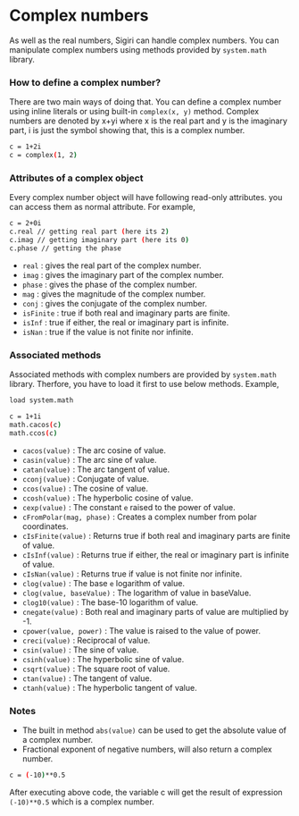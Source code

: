 # Complex numbers
As well as the real numbers, Sigiri can handle complex numbers. You can manipulate complex numbers using methods provided by `system.math` library.

### How to define a complex number?
There are two main ways of doing that. You can define a complex number using inline literals or using built-in `complex(x, y)` method. 
Complex numbers are denoted by x+yi where x is the real part and y is the imaginary part, i is just the symbol showing that, this is a complex number.
```sh
c = 1+2i			    
c = complex(1, 2)
```

### Attributes of a complex object
Every complex number object will have following read-only attributes. you can access them as normal attribute. For example,
```sh
c = 2+0i
c.real // getting real part (here its 2)
c.imag // getting imaginary part (here its 0)
c.phase // getting the phase
```
- `real` : gives the real part of the complex number.
- `imag` : gives the imaginary part of the complex number.
- `phase` : gives the phase of the complex number.
- `mag` : gives the magnitude of the complex number.
- `conj` : gives the conjugate of the complex number.
- `isFinite` : true if both real and imaginary parts are finite.
- `isInf` : true if either, the real or imaginary part is infinite.
- `isNan` : true if the value is not finite nor infinite.

### Associated methods
Associated methods with complex numbers are provided by `system.math` library. Therfore, you have to load it first to use below methods. Example,
```sh
load system.math

c = 1+1i
math.cacos(c)
math.ccos(c)
```
- `cacos(value)` : The arc cosine of value.
- `casin(value)` : The arc sine of value.
- `catan(value)` : The arc tangent of value.
- `cconj(value)` : Conjugate of value.
- `ccos(value)` : The cosine of value.
- `ccosh(value)` : The hyperbolic cosine of value.
- `cexp(value)` : The constant `e` raised to the power of value.
- `cFromPolar(mag, phase)` : Creates a complex number from polar coordinates.
- `cIsFinite(value)` : Returns true if both real and imaginary parts are finite of value.
- `cIsInf(value)` : Returns true if either, the real or imaginary part is infinite of value.
- `cIsNan(value)` : Returns true if value is not finite nor infinite.
- `clog(value)` : The base `e` logarithm of value.
- `clog(value, baseValue)` : The logarithm of value in baseValue.
- `clog10(value)` : The base-10 logarithm of value.
- `cnegate(value)` : Both real and imaginary parts of value are multiplied by -1.
- `cpower(value, power)` : The value is raised to the value of power.
- `creci(value)` : Reciprocal of value.
- `csin(value)` : The sine of value.
- `csinh(value)` : The hyperbolic sine of value.
- `csqrt(value)` : The square root of value.
- `ctan(value)` : The tangent of value.
- `ctanh(value)` : The hyperbolic tangent of value.

### Notes
- The built in method `abs(value)` can be used to get the absolute value of a complex number.
- Fractional exponent of negative numbers, will also return a complex number.
```sh
c = (-10)**0.5
```
After executing above code, the variable c will get the result of expression `(-10)**0.5` which is a complex number.
